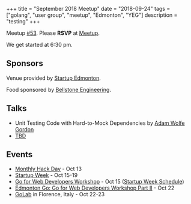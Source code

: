 +++
title = "September 2018 Meetup"
date = "2018-09-24"
tags = ["golang", "user group", "meetup", "Edmonton", "YEG"]
description = "testing"
+++

Meetup [#53](https://github.com/edmontongo/presentations/issues/87). Please **RSVP** at [Meetup](https://www.meetup.com/startupedmonton/events/bclwwpyxmbgc/).

We get started at 6:30 pm.

## Sponsors

Venue provided by [Startup Edmonton](https://www.startupedmonton.com/).

Food sponsored by [Bellstone Engineering](https://bellstone.ca/). 

## Talks

* Unit Testing Code with Hard-to-Mock Dependencies by [Adam Wolfe Gordon](https://github.com/adamwg)
* [TBD](https://github.com/edmontongo/presentations/issues/87)

## Events

* [Monthly Hack Day](https://www.meetup.com/startupedmonton/events/qvnfrlyxnbjb/) - Oct 13
* [Startup Week](https://www.edmontonstartupweek.com/) - Oct 15-19
* [Go for Web Developers Workshop](https://www.meetup.com/startupedmonton/events/254366653/) - Oct 15 ([Startup Week Schedule](https://techstarsstartupweekedmonton2018.sched.com/event/GANg))
* [Edmonton Go: Go for Web Developers Workshop Part II](https://www.meetup.com/startupedmonton/events/bclwwpyxnbdc/) - Oct 22
* [GoLab](https://golab.io/) in Florence, Italy - Oct 22-23 




